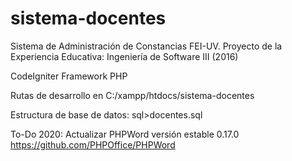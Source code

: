 # sistema-docentes
Sistema de Administración de Constancias FEI-UV. Proyecto de la Experiencia Educativa: Ingeniería de Software III (2016)

CodeIgniter Framework PHP

Rutas de desarrollo en C:/xampp/htdocs/sistema-docentes

Estructura de base de datos: sql>docentes.sql

To-Do 2020: Actualizar PHPWord versión estable 0.17.0 https://github.com/PHPOffice/PHPWord